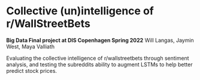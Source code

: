 # Collective (un)intelligence of r/WallStreetBets

**Big Data Final project at DIS Copenhagen Spring 2022**
Will Langas, Jaymin West, Maya Valliath

Evaluating the collective intelligence of r/wallstreetbets through sentiment analysis, and testing the subreddits ability to augment LSTMs to help better predict stock prices.

